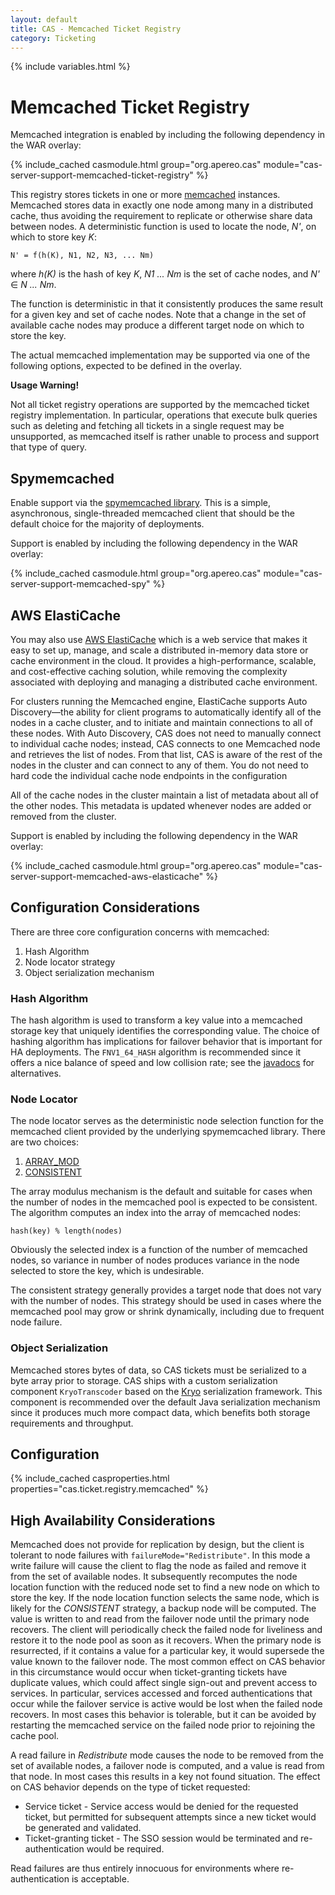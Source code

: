 ```yaml
---
layout: default
title: CAS - Memcached Ticket Registry
category: Ticketing
---
```


{% include variables.html %}

# Memcached Ticket Registry

Memcached integration is enabled by including the following dependency in the WAR overlay:

{% include_cached casmodule.html group="org.apereo.cas" module="cas-server-support-memcached-ticket-registry" %}

This registry stores tickets in one or more [memcached](http://memcached.org/) instances. 
Memcached stores data in exactly one node among many in a distributed cache, thus avoiding the requirement to replicate
or otherwise share data between nodes. A deterministic function is used to locate the node, _N'_, on which to store
key _K_:

    N' = f(h(K), N1, N2, N3, ... Nm)

where _h(K)_ is the hash of key _K_, _N1 ... Nm_ is the set of cache nodes, and _N'_ ∈ _N ... Nm_.

The function is deterministic in that it consistently produces the same result for a given key and set of cache nodes.
Note that a change in the set of available cache nodes may produce a different target node on which to store the key.

The actual memcached implementation may be supported via one of the following options, expected to be defined in the overlay.

<div class="alert alert-warning"><strong>Usage Warning!</strong><p>Not all ticket 
registry operations are supported by the memcached ticket registry implementation. In particular, operations
that execute bulk queries such as deleting and fetching all tickets in a single request may be unsupported,
as memcached itself is rather unable to process and support that type of query.</p></div>

##  Spymemcached

Enable support via the [spymemcached library](). This is a simple, asynchronous, 
single-threaded memcached client that should be the default choice for the majority of deployments.

Support is enabled by including the following dependency in the WAR overlay:

{% include_cached casmodule.html group="org.apereo.cas" module="cas-server-support-memcached-spy" %}

## AWS ElastiCache

You may also use [AWS ElastiCache](https://docs.aws.amazon.com/AmazonElastiCache/latest/UserGuide/AutoDiscovery.html) 
which is a web service that makes it easy to set up, manage, and scale a distributed in-memory 
data store or cache environment in the cloud. It provides a high-performance, scalable, and cost-effective caching 
solution, while removing the complexity associated with deploying and managing a distributed cache environment.

For clusters running the Memcached engine, ElastiCache supports Auto Discovery—the ability 
for client programs to automatically identify all of the nodes in a cache cluster, 
and to initiate and maintain connections to all of these nodes. With Auto Discovery, 
CAS does not need to manually connect to individual cache nodes; instead, CAS connects to one 
Memcached node and retrieves the list of nodes. From that list, CAS is aware of the rest 
of the nodes in the cluster and can connect to any of them. You do not need to hard 
code the individual cache node endpoints in the configuration

All of the cache nodes in the cluster maintain a list of metadata about all of the other nodes. 
This metadata is updated whenever nodes are added or removed from the cluster.

Support is enabled by including the following dependency in the WAR overlay:

{% include_cached casmodule.html group="org.apereo.cas" module="cas-server-support-memcached-aws-elasticache" %}

## Configuration Considerations

There are three core configuration concerns with memcached:

1. Hash Algorithm
2. Node locator strategy
3. Object serialization mechanism

### Hash Algorithm

The hash algorithm is used to transform a key value into a memcached storage key that uniquely identifies the
corresponding value. The choice of hashing algorithm has implications for failover behavior that is important
for HA deployments. The `FNV1_64_HASH` algorithm is recommended since it offers a nice balance of speed and low
collision rate; see the [javadocs](https://github.com/couchbase/spymemcached/blob/2.8.1/src/main/java/net/spy/memcached/DefaultHashAlgorithm.java)
for alternatives.

### Node Locator

The node locator serves as the deterministic node selection function for the memcached client provided by the
underlying spymemcached library. There are two choices:

1. [ARRAY_MOD](https://github.com/couchbase/spymemcached/blob/2.8.1/src/main/java/net/spy/memcached/ArrayModNodeLocator.java)
2. [CONSISTENT](https://github.com/couchbase/spymemcached/blob/2.9.0/src/main/java/net/spy/memcached/KetamaNodeLocator.java)

The array modulus mechanism is the default and suitable for cases when the number of nodes in the memcached pool is
expected to be consistent. The algorithm computes an index into the array of memcached nodes:

    hash(key) % length(nodes)

Obviously the selected index is a function of the number of memcached nodes, so variance in number of nodes produces
variance in the node selected to store the key, which is undesirable.

The consistent strategy generally provides a target node that does not vary with the number of nodes. This strategy
should be used in cases where the memcached pool may grow or shrink dynamically, including due to frequent node
failure.

### Object Serialization

Memcached stores bytes of data, so CAS tickets must be serialized to a byte array prior to storage. CAS ships with
a custom serialization component `KryoTranscoder` based on the [Kryo](https://github.com/EsotericSoftware/kryo) serialization
framework. This component is recommended over the default Java serialization mechanism since it produces much more
compact data, which benefits both storage requirements and throughput.

## Configuration

{% include_cached casproperties.html properties="cas.ticket.registry.memcached" %}

## High Availability Considerations

Memcached does not provide for replication by design, but the client is tolerant to node failures with
`failureMode="Redistribute"`. In this mode a write failure will cause the client to flag the node as failed
and remove it from the set of available nodes. It subsequently recomputes the node location function with the reduced
node set to find a new node on which to store the key. If the node location function selects the same node,
which is likely for the _CONSISTENT_ strategy, a backup node will be computed. The value is written to and read from
the failover node until the primary node recovers. The client will periodically check the failed node for liveliness
and restore it to the node pool as soon as it recovers. When the primary node is resurrected, if it contains a value
for a particular key, it would supersede the value known to the failover node. The most common effect on CAS behavior
in this circumstance would occur when ticket-granting tickets have duplicate values, which could affect single sign-out
and prevent access to services. In particular, services accessed and forced authentications that occur while the
failover service is active would be lost when the failed node recovers. In most cases this behavior is tolerable,
but it can be avoided by restarting the memcached service on the failed node prior to rejoining the cache pool.

A read failure in _Redistribute_ mode causes the node to be removed from the set of available nodes, a failover node
is computed, and a value is read from that node. In most cases this results in a key not found situation. The effect
on CAS behavior depends on the type of ticket requested:

* Service ticket - Service access would be denied for the requested ticket, but permitted for subsequent attempts since
a new ticket would be generated and validated.
* Ticket-granting ticket - The SSO session would be terminated and re-authentication would be required.

Read failures are thus entirely innocuous for environments where re-authentication is acceptable.
